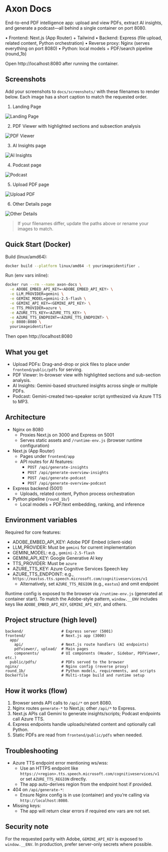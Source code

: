 # Axon Docs

End-to-end PDF intelligence app: upload and view PDFs, extract AI insights, and generate a podcast—all behind a single container on port 8080.

• Frontend: Next.js (App Router) + Tailwind
• Backend: Express (file upload, related content, Python orchestration)
• Reverse proxy: Nginx (serves everything on port 8080)
• Python: local models + PDF/search pipeline (round_1b)

Open http://localhost:8080 after running the container.

## Screenshots

Add your screenshots to `docs/screenshots/` with these filenames to render below. Each image has a short caption to match the requested order.

1. Landing Page

![Landing Page](docs/screenshots/01-landing.png)

2. PDF Viewer with highlighted sections and subsection analysis

![PDF Viewer](docs/screenshots/02-pdf-viewer.png)

3. AI Insights page

![AI Insights](docs/screenshots/03-ai-insights.png)

4. Podcast page

![Podcast](docs/screenshots/04-podcast.png)

5. Upload PDF page

![Upload PDF](docs/screenshots/05-upload.png)

6. Other Details page

![Other Details](docs/screenshots/06-details.png)

> If your filenames differ, update the paths above or rename your images to match.

## Quick Start (Docker)

Build (linux/amd64):

```bash
docker build --platform linux/amd64 -t yourimageidentifier .
```

Run (env vars inline):

```bash
docker run --rm --name axon-docs \
  -e ADOBE_EMBED_API_KEY=<ADOBE_EMBED_API_KEY> \
  -e LLM_PROVIDER=gemini \
  -e GEMINI_MODEL=gemini-2.5-flash \
  -e GEMINI_API_KEY=<GEMINI_API_KEY> \
  -e TTS_PROVIDER=azure \
  -e AZURE_TTS_KEY=<AZURE_TTS_KEY> \
  -e AZURE_TTS_ENDPOINT=<AZURE_TTS_ENDPOINT> \
  -p 8080:8080 \
  yourimageidentifier
```

Then open http://localhost:8080

## What you get

- Upload PDFs: Drag-and-drop or pick files to place under `frontend/public/pdfs` for serving.
- PDF Viewer: In-browser view with highlighted sections and sub-section analysis.
- AI Insights: Gemini-based structured insights across single or multiple PDFs.
- Podcast: Gemini-created two-speaker script synthesized via Azure TTS to MP3.

## Architecture

- Nginx on 8080
  - Proxies Next.js on 3000 and Express on 5001
  - Serves static assets and `/runtime-env.js` (browser runtime configuration)
- Next.js (App Router)
  - Pages under `frontend/app`
  - API routes for AI features:
    - `POST /api/generate-insights`
    - `POST /api/generate-overview-insights`
    - `POST /api/generate-podcast`
    - `POST /api/generate-overview-podcast`
- Express backend (5001)
  - Uploads, related content, Python process orchestration
- Python pipeline (`round_1b/`)
  - Local models + PDF/text embedding, ranking, and inference

## Environment variables

Required for core features:

- ADOBE_EMBED_API_KEY: Adobe PDF Embed (client-side)
- LLM_PROVIDER: Must be `gemini` for current implementation
- GEMINI_MODEL: e.g., `gemini-2.5-flash`
- GEMINI_API_KEY: Google Generative AI key
- TTS_PROVIDER: Must be `azure`
- AZURE_TTS_KEY: Azure Cognitive Services Speech key
- AZURE_TTS_ENDPOINT: e.g., `https://eastus.tts.speech.microsoft.com/cognitiveservices/v1`
  - Alternatively, set `AZURE_TTS_REGION` (e.g., `eastus`) and omit endpoint

Runtime config is exposed to the browser via `/runtime-env.js` (generated at container start). To match the Adobe-style pattern, `window.__ENV` includes keys like `ADOBE_EMBED_API_KEY`, `GEMINI_API_KEY`, and others.

## Project structure (high level)

```
backend/                 # Express server (5001)
frontend/                # Next.js app (3000)
  app/
    api/                 # Next.js route handlers (AI endpoints)
    pdfviewer/, upload/  # Main pages
    components/          # UI components (Header, Sidebar, PDFViewer, etc.)
  public/pdfs/           # PDFs served to the browser
nginx/                   # Nginx config (reverse proxy)
round_1b/                # Python models, requirements, and scripts
Dockerfile               # Multi-stage build and runtime setup
```

## How it works (flow)

1) Browser sends API calls to `/api/*` on port 8080.
2) Nginx routes `generate-*` to Next.js; other `/api/*` to Express.
3) Next.js APIs call Gemini to generate insights/scripts; Podcast endpoints call Azure TTS.
4) Express endpoints handle uploads/related content and optionally call Python.
5) Static PDFs are read from `frontend/public/pdfs` when needed.

## Troubleshooting

- Azure TTS endpoint error mentioning ws/wss:
  - Use an HTTPS endpoint like `https://<region>.tts.speech.microsoft.com/cognitiveservices/v1` or set `AZURE_TTS_REGION` directly.
  - The app auto-derives region from the endpoint host if provided.
- 404 on `/api/generate-*`:
  - Ensure Nginx config is in use (container) and you’re calling via `http://localhost:8080`.
- Missing keys:
  - The app will return clear errors if required env vars are not set.

## Security note

For the requested parity with Adobe, `GEMINI_API_KEY` is exposed to `window.__ENV`. In production, prefer server-only secrets where possible.
